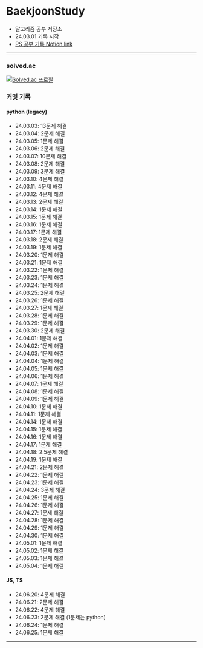 # BaekjoonStudy

- 알고리즘 공부 저장소
- 24.03.01 기록 시작
- [PS 공부 기록 Notion link](https://speckled-piranha-804.notion.site/BaekJoon-3e95ed40c6804dee8856d3a397ffff17?pvs=4)

---

### solved.ac

[![Solved.ac
프로필](http://mazassumnida.wtf/api/v2/generate_badge?boj=hyunseong0718)](https://solved.ac/hyunseong0718)

### 커밋 기록

#### python (legacy)

- 24.03.03: 13문제 해결
- 24.03.04: 2문제 해결
- 24.03.05: 1문제 해결
- 24.03.06: 2문제 해결
- 24.03.07: 10문제 해결
- 24.03.08: 2문제 해결
- 24.03.09: 3문제 해결
- 24.03.10: 4문제 해결
- 24.03.11: 4문제 해결
- 24.03.12: 4문제 해결
- 24.03.13: 2문제 해결
- 24.03.14: 1문제 해결
- 24.03.15: 1문제 해결
- 24.03.16: 1문제 해결
- 24.03.17: 1문제 해결
- 24.03.18: 2문제 해결
- 24.03.19: 1문제 해결
- 24.03.20: 1문제 해결
- 24.03.21: 1문제 해결
- 24.03.22: 1문제 해결
- 24.03.23: 1문제 해결
- 24.03.24: 1문제 해결
- 24.03.25: 2문제 해결
- 24.03.26: 1문제 해결
- 24.03.27: 1문제 해결
- 24.03.28: 1문제 해결
- 24.03.29: 1문제 해결
- 24.03.30: 2문제 해결
- 24.04.01: 1문제 해결
- 24.04.02: 1문제 해결
- 24.04.03: 1문제 해결
- 24.04.04: 1문제 해결
- 24.04.05: 1문제 해결
- 24.04.06: 1문제 해결
- 24.04.07: 1문제 해결
- 24.04.08: 1문제 해결
- 24.04.09: 1문제 해결
- 24.04.10: 1문제 해결
- 24.04.11: 1문제 해결
- 24.04.14: 1문제 해결
- 24.04.15: 1문제 해결
- 24.04.16: 1문제 해결
- 24.04.17: 1문제 해결
- 24.04.18: 2.5문제 해결
- 24.04.19: 1문제 해결
- 24.04.21: 2문제 해결
- 24.04.22: 1문제 해결
- 24.04.23: 1문제 해결
- 24.04.24: 3문제 해결
- 24.04.25: 1문제 해결
- 24.04.26: 1문제 해결
- 24.04.27: 1문제 해결
- 24.04.28: 1문제 해결
- 24.04.29: 1문제 해결
- 24.04.30: 1문제 해결
- 24.05.01: 1문제 해결
- 24.05.02: 1문제 해결
- 24.05.03: 1문제 해결
- 24.05.04: 1문제 해결

#### JS, TS

- 24.06.20: 4문제 해결
- 24.06.21: 2문제 해결
- 24.06.22: 4문제 해결
- 24.06.23: 2문제 해결 (1문제는 python)
- 24.06.24: 1문제 해결
- 24.06.25: 1문제 해결

---
